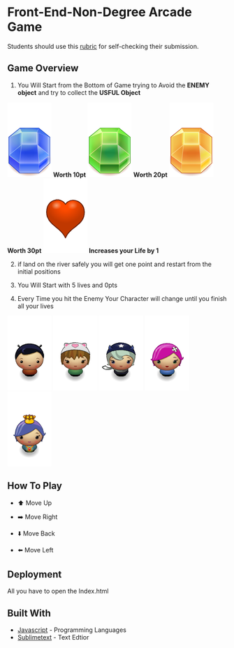 # Front-End-Non-Degree Arcade Game
Students should use this [rubric](https://review.udacity.com/#!/projects/2696458597/rubric) for self-checking their submission.

## Game Overview

1. You Will Start from the Bottom of Game trying to Avoid the **ENEMY object** and try to collect the **USFUL Object**

![Gem Blue](https://github.com/Sohaibzh/Udacity-FEND-Misk-Project3/blob/master/images/Gem%20Blue.png) 
**Worth 10pt**
![Gem Green](https://github.com/Sohaibzh/Udacity-FEND-Misk-Project3/blob/master/images/Gem%20Green.png)
**Worth 20pt**
![Gem Orange](https://github.com/Sohaibzh/Udacity-FEND-Misk-Project3/blob/master/images/Gem%20Orange.png) 
**Worth 30pt**
![Heart](https://github.com/Sohaibzh/Udacity-FEND-Misk-Project3/blob/master/images/Heart.png)
**Increases your Life by 1**

2. if land on the river safely you will get one point and restart from the initial positions

3. You Will Start with 5 lives and 0pts

4. Every Time you hit the Enemy Your Character will change until you finish all your lives

 ![char-boy](https://github.com/Sohaibzh/Udacity-FEND-Misk-Project3/blob/master/images/char-boy.png) 
 ![cat-girl](https://github.com/Sohaibzh/Udacity-FEND-Misk-Project3/blob/master/images/char-cat-girl.png) 
 ![horn-girl](https://github.com/Sohaibzh/Udacity-FEND-Misk-Project3/blob/master/images/char-horn-girl.png) 
 ![pink-girl](https://github.com/Sohaibzh/Udacity-FEND-Misk-Project3/blob/master/images/char-pink-girl.png) 
![princess-girl](https://github.com/Sohaibzh/Udacity-FEND-Misk-Project3/blob/master/images/char-princess-girl.png) 

## How To Play 

- :arrow_up: Move Up

- :arrow_right: Move Right

- :arrow_down: Move Back 

- :arrow_left: Move Left


## Deployment

All you have to open the Index.html

## Built With

* [Javascript](https://www.javascript.com/) - Programming Languages 
* [Sublimetext](https://www.sublimetext.com/3) - Text Edtior



